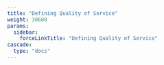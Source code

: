 ```yaml
---
title: "Defining Quality of Service"
weight: 30600
params:
  sidebar:
    forceLinkTitle: "Defining Quality of Service"
cascade:
  type: "docs"
---
```


